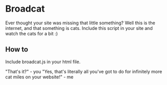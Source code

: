 # Broadcat

Ever thought your site was missing that little something? Well this is the internet, and that something is cats. Include this script in your site and watch the cats for a bit :)

## How to

Include broadcat.js in your html file.

"That's it?" - you
"Yes, that's literally all you've got to do for infinitely more cat miles on your website!" - me
